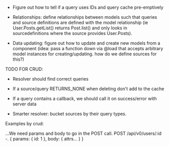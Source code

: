 - Figure out how to tell if a query uses IDs and query cache pre-emptively

- Relationships: define relationships between models such that queries and
  source definitions are defined with the model relationship (ie
  User.Posts.getList() returns Post.list() and only looks in sourcedefinitions
  where the source provides User.Posts).

- Data updating: figure out how to update and create new models from a component
  (idea: pass a function down via @load that accepts arbitrary model instances
  for creating/updating. how do we define sources for this?)


TODO FOR CRUD:

- Resolver should find correct queries
- If a source/query RETURNS_NONE when deleting don't add to the cache
- If a query contains a callback, we should call it on success/error with server
  data

- Smarter resolver: bucket sources by their query types.

Examples by crud:

...We need params and body to go in the POST call.
POST /api/v0/users/:id -.
  {
    params: { id: 1 },
	body: {
	  attrs...
	}
  }

